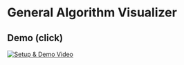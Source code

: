 # General Algorithm Visualizer

## Demo (click)
[![Setup & Demo Video](https://img.youtube.com/vi/Q-R_5Pt8iCM/0.jpg)](https://youtu.be/Q-R_5Pt8iCM "General Algorithm Visualizer Demo")